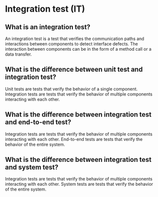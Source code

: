 # Integration test (IT)
## What is an integration test?
An integration test is a test that verifies the communication paths and interactions between components to detect interface defects. The interaction between components can be in the form of a method call or a data transfer.
## What is the difference between unit test and integration test?
Unit tests are tests that verify the behavior of a single component. Integration tests are tests that verify the behavior of multiple components interacting with each other.
## What is the difference between integration test and end-to-end test?
Integration tests are tests that verify the behavior of multiple components interacting with each other. End-to-end tests are tests that verify the behavior of the entire system.
## What is the difference between integration test and system test?
Integration tests are tests that verify the behavior of multiple components interacting with each other. System tests are tests that verify the behavior of the entire system.